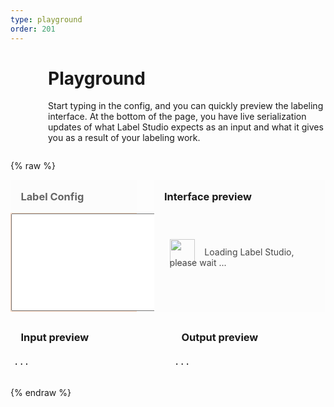```yaml
---
type: playground
order: 201
---
```


<div style="padding-left: 60px; max-width: 700px; margin: 0 auto; margin-bottom: 2em;">
    <h1>Playground</h1>
    Start typing in the config, and you can quickly preview the labeling interface. At the bottom of the page, you have live serialization updates of what Label Studio expects as an input and what it gives you as a result of your labeling work.
</div>


{% raw %}

<style scoped>
 .content {
     max-width: none !important;
     margin-left: 0 !important;
     padding: 1em 0 0 0;
 }

 .validation {
     margin-top: 1em;
     margin-left: 1em;
     color: red;
     text-transform: capitalize;
 }
 
 .CodeMirror {
     min-height: 500px !important;
 }
 
 h3 {
    margin: 1em !important;
    width: unset;
    height: unset;
 }
 
 iframe {
     border: 0;
     margin: 0 !important;
 }
 
 #render-editor {
     width: 100%;
 }

 #editor-wrap {
     background-color: rgb(252,252,252);
     padding: 0;
     margin: 0;
     display: none;
 }

 .preview {
     padding: 5px;
     overflow: auto;
 }
 
.editor-row {
    display: flex; 
    margin-bottom: 1em; 
    width: 100% !important;
}

 .data-row {
    display: flex;
 }
 
.preview-col {
    width: 60%; 
    flex: 1; 
    background: rgb(252,252,252);
 }

.editor-area {
    border: 1px solid #f48a4259;
}
 
 .config-col {
    color: rgba(0,0,0,.6); 
    background: rgb(252,252,252); 
    margin-right: 2em; 
    width: 40%; 
 }

 .input-col {
 width: 49%;
 margin-right: 2%;
 }

 .output-col {
    width: 49%;
 }
 
@media screen and (max-width: 900px) {
.editor-row {
    flex-direction: column;
 }

 .data-row {
    flex-direction: column;
 }

.preview-col {
    width: 100%;
}

.config-col {
    width: 100%;
 }
 
 .input-col, .output-col { width: 100%; }
 
}
 
</style>

<div>
  <div class="editor-row">
    <div class="config-col">
      <h3>Label Config</h3>
      <div class="editor-area">
      <!-- Textarea -->
      <textarea name="label_config" cols="40" rows="10" class="project-form htx-html-editor"
                id="id_label_config"></textarea>
      </div>
    </div>
    <div class="preview-col">
      <h3>Interface preview</h3>
      <div class="validation"></div><br>
      <div id="editor-wrap">   
      </div >
      <div class="preview" id="preload-editor">
        <div class="loading" style="margin: 20px; opacity: 0.8">
            <img width="40px" src="/images/loading.gif">
            <span style="position: relative; top: -14px">&nbsp;&nbsp;&nbsp;Loading Label Studio, please wait ...</span>
        </div>
      </div>
    </div>
  </div>
</div>

<!-- Preview in two cols -->
<div class="data-row">
  <div class="input-col">
    <h3>Input preview</h3>
    <div>
      <pre class="preview" id="upload-data-example">...</pre>
    </div>
  </div>
  <div class="output-col">
    <h3>Output preview</h3>
    <div class="ui positive message">
      <pre class="preview" id="data-results">...</pre>
    </div>
  </div>
</div>
</div>

<script>
 var iframeTimer = null;
  
 function debounce(func, wait, immediate) {
     let timeout;

     return function () {
         const context = this, args = arguments;
         const later = () => {
             timeout = null;
             if (!immediate) func.apply(context, args);
         };
         const callNow = immediate && !timeout;

         clearTimeout(timeout);
         timeout = setTimeout(later, wait);
         if (callNow) func.apply(context, args);
     };
 }

 $(function () {
    var prev_completion = null;
    
    // serialize editor output by timer
    setInterval(function () {
      let iframe = document.getElementById('render-editor');
      if (iframe !== null) {
        let Htx = iframe.contentWindow.Htx;
        if (typeof Htx !== 'undefined') {
          var completion = JSON.stringify(Htx.completionStore.selected.serializeCompletion(), null, 4);
          if (prev_completion !== completion) {
            $('#data-results').text(completion);
            prev_completion = completion;
          }
        }
      }
    }, 500);


     var host = "https://go.heartex.net";
     var url_string = window.location.href
     var url = new URL(url_string);
     
     // Label code mirror
     let labelEditor = CodeMirror.fromTextArea(document.getElementById('id_label_config'), {
         lineNumbers: true,
         mode: "text/html",         
     });

     var _c = url.searchParams.get("config");
     if (_c && _c.length > 0) {
         var config = url.searchParams.get("config");
         config = config.replace(/[<][b][r][>]/gm, "\n");
         labelEditor.setValue(config);
     } else {
         labelEditor.setValue(`<View>
         
<!-- Image with Polygons -->
<View style="padding: 25px; 
             box-shadow: 2px 2px 8px #AAA">
  <Header value="Label the image with polygons"/>
  <Image name="img" value="$image"/>
  <Text name="text1" 
        value="Select label, start to click on image"/>
        
  <PolygonLabels name="tag" toName="img">
    <Label value="Airbus" background="blue"/>
    <Label value="Boeing" background="red"/>  
  </PolygonLabels>
</View>

<!-- Text with multi-choices -->
<View style="margin-top: 20px; padding: 25px; 
             box-shadow: 2px 2px 8px #AAA;">
  <Header value="Classify the text"/>
  <Text name="text2" value="$text"/>
  
  <Choices name="" toName="img" choice="multiple">
    <Choice alias="wisdom" value="Wisdom"/>
    <Choice alias="long" value="Long"/>
  </Choices>
</View>

</View>
`);
     }
     validate_config(labelEditor);
     
     // refresh for proper line numbers drawing
     labelEditor.refresh();
     // add validation
     labelEditor.on('change', debounce(function (editor) {
         validate_config(editor);
     }, 500));

     window.labelEditor = labelEditor;

     function validate_name() {
         let name = $('#id_title').val();
         validation_message('', 0);         
         return 0;
     }

     function validation_message(msg, status) {
         let o = $('.validation');
         o.text(msg);

         if (status === -1) {
             o.removeClass('hidden');
             o.addClass('visible');
         }
         if (status === 0) {
             o.removeClass('visible');
             o.addClass('hidden');
         }
     }

     // storage of validation results
     // let is_collection_ok = false;
     let is_label_ok = false;

     function editor_iframe(res) {
         // generate new iframe
         let iframe = $('<iframe><iframe>');
         iframe.className="editor-preview";
         // add iframe to wrapper div
         $('#editor-wrap').html(iframe);
         $('#editor-wrap').fadeIn();
         
         iframe.on('load', function () {
             // remove old iframe
             $('#render-editor').hide();
             $('#render-editor').remove();
             // assign id to new iframe
             iframe.attr('id', 'render-editor');
             // force to hide undo / redo / reset buttons 
             $('#render-editor').contents().find('head').append('<style>.ls-panel{display:none;}</style>');
             iframe.show();
             let obj = document.getElementById('render-editor');
             
             // wait until all images and resources from iframe loading
             clearTimeout(iframeTimer);
             iframeTimer = setInterval(function () {
               obj.style.height = (obj.contentWindow.document.body.scrollHeight) + 'px';
             }, 500);
             // hide "..."
             $('#preload-editor').hide();
         });

         // load new data into iframe
         iframe.attr('srcdoc', res);
     }

     function show_render_editor(editor) {
         let config = labelEditor.getValue();
         $.ajax({
             url: host + '/demo/render-editor?full_editor=t&config=' + encodeURIComponent(config),
             method: 'GET',
             success: editor_iframe,
             error: function() {
                 $('#preload-editor').show();
             }
         })
     }
     
     // send request to server with configs to validate
     function validate_config(editor) {

         // get current scheme type from current editor
         let url = host + '/api/projects/validate/';
         var val = labelEditor.getValue();

         if (!val.length)
             return;

         // label config validation
         $.ajax({
             url: url,
             method: 'POST',
             data: {label_config: val},
             success: function (res) {
                 is_label_ok = true;
                 validation_message('', 0);
                 $('#render-editor').show();
                 show_render_editor(editor);
                 // check_submit_button();
             },
             error: function (res) {
                 is_label_ok = false;
                 validation_message(res.responseJSON['label_config'][0], -1);
                 $('#render-editor').hide();
                 // check_submit_button();
             }
         });

         // load sample task
         $.get({
             url: host + '/business/projects/upload-example/',
             data: {label_config: val}
         })
          .fail(o => {
              $('#upload-data-example').text('...')
          })
          .done(o => {
              $('#upload-data-example').text(JSON.stringify(JSON.parse(o), null, 4))
          })
     }

 });
</script>


{% endraw %}
